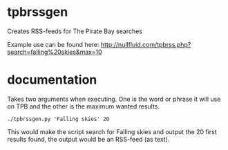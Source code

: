 tpbrssgen
=========

Creates RSS-feeds for The Pirate Bay searches

Example use can be found here: http://nullfluid.com/tpbrss.php?search=falling%20skies&max=10

documentation
=============
Takes two arguments when executing. One is the word or phrase it will use on TPB and the other is the maximum wanted results. 

```
./tpbrssgen.py 'Falling skies' 20
```
This would make the script search for Falling skies and output the 20 first results found, the output would be an RSS-feed (as text). 
